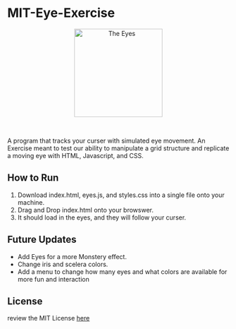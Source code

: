  # MIT-Eye-Exercise
 
<p align="center"><img src="https://cdn.discordapp.com/attachments/614283899354218518/934937983994437672/unknown.png" alt="The Eyes" width="200"></p> <br>

A program that tracks your curser with simulated eye movement. An Exercise meant to test our ability to manipulate a grid structure and replicate a moving eye with HTML, Javascript, and CSS. 

## How to Run

1. Download index.html, eyes.js, and styles.css into a single file onto your machine. 
2. Drag and Drop index.html onto your browswer. 
3. It should load in the eyes, and they will follow your curser. 

## Future Updates
* Add Eyes for a more Monstery effect.
* Change iris and scelera colors.
* Add a menu to change how many eyes and what colors are available for more fun and interaction

## License 

review the MIT License [here](https://github.com/ErMcGimsey/MIT-Eye-Exercise/blob/main/LICENSE)
